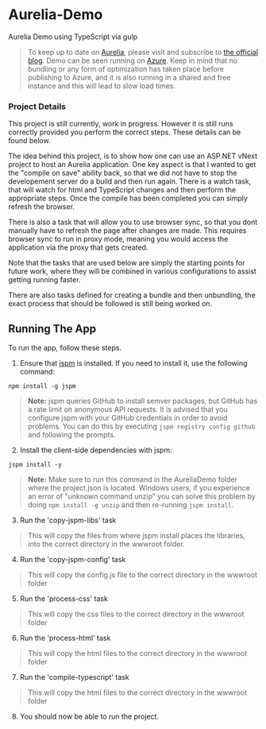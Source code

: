 # Aurelia-Demo
Aurelia Demo using TypeScript via gulp

> To keep up to date on [Aurelia](http://www.aurelia.io/), please visit and subscribe to [the official blog](http://blog.durandal.io/). Demo can be seen running on [Azure](http://aureliademo.azurewebsites.net/). Keep in mind that no bundling or any form of optimization has taken place before publishing to Azure, and it is also running in a shared and free instance and this will lead to slow load times.

### Project Details
This project is still currently, work in progress. However it is still runs correctly provided you perform the correct steps.
These details can be found below. 

The idea behind this project, is to show how one can use an ASP.NET vNext project to host an Aurelia application.
One key aspect is that I wanted to get the "compile on save" ability back, so that we did not have to stop the developement server
do a build and then run again. There is a watch task, that will watch for html and TypeScript changes and then perform the appropriate steps.
Once the compile has been completed you can simply refresh the browser.

There is also a task that will allow you to use browser sync, so that you dont manually have to refresh the page after changes are made.
This requires browser sync to run in proxy mode, meaning you would access the application via the proxy that gets created.

Note that the tasks that are used below are simply the starting points for future work, where they will be combined in various 
configurations to assist getting running faster. 

There are also tasks defined for creating a bundle and then unbundling, the exact process that should be followed is still being worked on.

## Running The App

To run the app, follow these steps.

1.  Ensure that [jspm](http://jspm.io/) is installed. If you need to install it, use the following command:

  ```shell
  npm install -g jspm
  ```
  > **Note:** jspm queries GitHub to install semver packages, but GitHub has a rate limit on anonymous API requests. It is advised that you configure jspm with your GitHub credentials in order to avoid problems. You can do this by executing `jspm registry config github` and following the prompts.
2. Install the client-side dependencies with jspm:

  ```shell
  jspm install -y
  ```
  >**Note:** Make sure to run this command in the AureliaDemo folder where the project.json is located. Windows users, if you experience an error of "unknown command unzip" you can solve this problem by doing `npm install -g unzip` and then re-running `jspm install`.
3. Run the 'copy-jspm-libs' task
  >This will copy the files from where jspm install places the libraries, into the correct directory in the wwwroot folder.
4. Run the 'copy-jspm-config' task
  >This will copy the config.js file to the correct directory in the wwwroot folder
5. Run the 'process-css' task
  >This will copy the css files to the correct directory in the wwwroot folder
6. Run the 'process-html' task
  >This will copy the html files to the correct directory in the wwwroot folder
7. Run the 'compile-typescript' task
  >This will copy the html files to the correct directory in the wwwroot folder
8. You should now be able to run the project.





